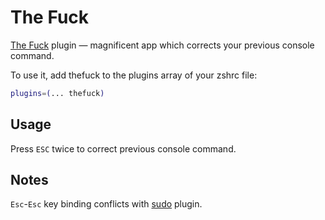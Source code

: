 # The Fuck

[The Fuck](https://github.com/nvbn/thefuck) plugin — magnificent app which corrects your previous console command.

To use it, add thefuck to the plugins array of your zshrc file:

```zsh
plugins=(... thefuck)
```

## Usage
Press `ESC` twice to correct previous console command.

## Notes
`Esc`-`Esc` key binding conflicts with [sudo](https://github.com/ohmyzsh/ohmyzsh/tree/master/plugins/sudo) plugin.
